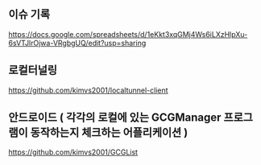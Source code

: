 ## 이슈 기록

 https://docs.google.com/spreadsheets/d/1eKkt3xqGMj4Ws6iLXzHlpXu-6sVTJlrOjwa-VRgbgUQ/edit?usp=sharing
 
## 로컬터널링

 https://github.com/kimvs2001/localtunnel-client
 
## 안드로이드 ( 각각의 로컬에 있는 GCGManager 프로그램이 동작하는지 체크하는 어플리케이션 )

 https://github.com/kimvs2001/GCGList
